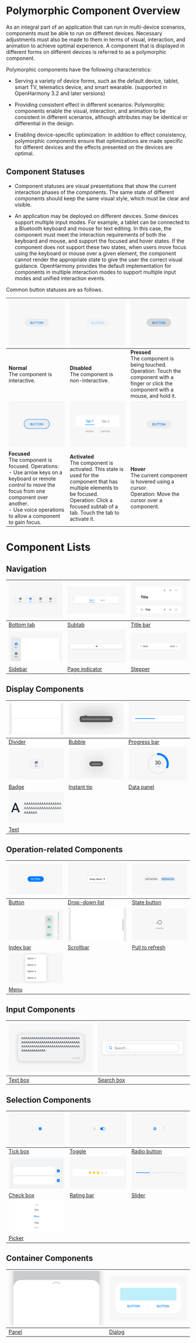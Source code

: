 # Polymorphic Component Overview


As an integral part of an application that can run in multi-device scenarios, components must be able to run on different devices. Necessary adjustments must also be made to them in terms of visual, interaction, and animation to achieve optimal experience. A component that is displayed in different forms on different devices is referred to as a polymorphic component.

Polymorphic components have the following characteristics:

- Serving a variety of device forms, such as the default device, tablet, smart TV, telematics device, and smart wearable. (supported in OpenHarmony 3.2 and later versions)

- Providing consistent effect in different scenarios: Polymorphic components enable the visual, interaction, and animation to be consistent in different scenarios, although attributes may be identical or differential in the design.

- Enabling device-specific optimization: In addition to effect consistency, polymorphic components ensure that optimizations are made specific for different devices and the effects presented on the devices are optimal.

## Component Statuses

- Component statuses are visual presentations that show the current interaction phases of the components. The same state of different components should keep the same visual style, which must be clear and visible.

- An application may be deployed on different devices. Some devices support multiple input modes. For example, a tablet can be connected to a Bluetooth keyboard and mouse for text editing. In this case, the component must meet the interaction requirements of both the keyboard and mouse, and support the focused and hover states. If the component does not support these two states, when users move focus using the keyboard or mouse over a given element, the component cannot render the appropriate state to give the user the correct visual guidance. OpenHarmony provides the default implementation for components in multiple interaction modes to support multiple input modes and unified interaction events.

Common button statuses are as follows.


|![1_en-us_image_0000001568212890.png](figures/1_en-us_image_0000001568212890.png) | ![1_en-us_image_0000001568293053.png](figures/1_en-us_image_0000001568293053.png) | ![1_en-us_image_0000001568212892.png](figures/1_en-us_image_0000001568212892.png) |
| -------- | -------- | -------- |
|**Normal**<br>The component is interactive.|**Disabled**<br>The component is non-interactive.| **Pressed**<br>The component is being touched.<br>Operation: Touch the component with a finger or click the component with a mouse, and hold it. |
| ![1_en-us_image_0000001568212893.png](figures/1_en-us_image_0000001568212893.png) |  ![1_en-us_image_0000001568212894.png](figures/1_en-us_image_0000001568212894.png)  |  ![1_en-us_image_0000001568212895.png](figures/1_en-us_image_0000001568212895.png) |
|**Focused**<br>The component is focused. Operations:<br>- Use arrow keys on a keyboard or remote control to move the focus from one component over another.<br>- Use voice operations to allow a component to gain focus.| **Activated**<br>The component is activated. This state is used for the component that has multiple elements to be focused.<br>Operation: Click a focused subtab of a tab. Touch the tab to activate it.| **Hover**<br> The current component is hovered using a cursor.<br> Operation: Move the cursor over a component.|


# Component Lists

## Navigation

|![bottom-tab](figures/bottom-tab.png)| ![subtab-out-of-screen](figures/subtab-out-of-screen.png)| ![title-bar-common](figures/title-bar-common.png)|
| -------- | -------- | -------- |
|[Bottom tab](multimodal-bottom-tab.md)| [Subtab](multimodal-subtab.md)| [Title bar](multimodal-title-bar.md)|
| ![title-bar-common-backup](figures/title-bar-common-backup.png)|  ![stepper-default](figures/stepper-default.png)|  ![2_en-us_image_0000001568412869.png](figures/2_en-us_image_0000001568412869.png) |
|[Sidebar](multimodal-sidebar.md)| [Page indicator](multimodal-swiper.md)| [Stepper](multimodal-stepper.md)|


## Display Components

|![1_en-us_image_0000001568093257.png](figures/1_en-us_image_0000001568093257.png) | ![1_en-us_image_0000001568212898.png](figures/1_en-us_image_0000001568212898.png)| ![1_en-us_image_0000001568212899.png](figures/1_en-us_image_0000001568212899.png) |
| -------- | -------- | -------- |
|[Divider](multimodal-divider.md)|[Bubble](multimodal-bubble.md)|[Progress bar](multimodal-progress-bar.md)|
|![1_en-us_image_0000001517133790.png](figures/1_en-us_image_0000001517133790.png)| ![1_en-us_image_0000001568093233.png](figures/1_en-us_image_0000001568093233.png) |![1_en-us_image_0000001577319197.png](figures/1_en-us_image_0000001577319197.png) |
|[Badge](multimodal-badge.md)| [Instant tip](multimodal-instant-tip.md)|[Data panel](multimodal-data-panel.md)|
| ![text_sub_1](figures/text_sub_1.png)|  |  |
| [Text](multimodal-text.md)|  |  |


## Operation-related Components

|![2_en-us_image_0000001568212961.png](figures/2_en-us_image_0000001568212961.png) | ![1_en-us_image_0000001517452952.png](figures/1_en-us_image_0000001517452952.png)| ![1_en-us_image_0000001568293089.png](figures/1_en-us_image_0000001568293089.png)|
| -------- | -------- | -------- |
|[Button](multimodal-button.md) |[Drop-down list](multimodal-drop-down-menu.md)|[State button](multimodal-state-button.md)|
|![1_en-us_image_0000001517133794.png](figures/1_en-us_image_0000001517133794.png) |![1_en-us_image_0000001517133814.png](figures/1_en-us_image_0000001517133814.png) |![2_en-us_image_0000001517612920.png](figures/2_en-us_image_0000001517612920.png) |
|[Index bar](multimodal-index-bar.md)| [Scrollbar](multimodal-scrollbar.md)|[Pull to refresh](multimodal-pull-to-refresh.md)|
|![1_en-us_image_0000001568212945.png](figures/1_en-us_image_0000001568212945.png) |  |  |
|[Menu](multimodal-menu.md)|  |  |


## Input Components

|![1_en-us_image_0000001517452972.png](figures/1_en-us_image_0000001517452972.png) | ![1_en-us_image_0000001568093217.png](figures/1_en-us_image_0000001568093217.png) |
| -------- | -------- |
|[Text box](multimodal-text-box.md) |[Search box](multimodal-search-box.md)|  |

## Selection Components

|![1_en-us_image_0000001517133818.png](figures/1_en-us_image_0000001517133818.png) |![1_en-us_image_0000001517293384.png](figures/1_en-us_image_0000001517293384.png) |![1_en-us_image_0000001568093265.png](figures/1_en-us_image_0000001568093265.png) |
| -------- | -------- | -------- |
| [Tick box](multimodal-tick-box.md)| [Toggle](multimodal-toggle.md)| [Radio button](multimodal-radio-button.md)|
|![1_en-us_image_0000001517133778.png](figures/1_en-us_image_0000001517133778.png) | ![1_en-us_image_0000001517452964.png](figures/1_en-us_image_0000001517452964.png)|![3_en-us_image_0000001517133822.png](figures/3_en-us_image_0000001517133822.png) |
| [Check box](multimodal-check-box.md)|[Rating bar](multimodal-rating-bar.md)| [Slider](multimodal-slider.md)|
|![1_en-us_image_0000001517293372.png](figures/1_en-us_image_0000001517293372.png) | | |
|[Picker](multimodal-picker.md)|  |  |


## Container Components

|![2_en-us_image_0000001568212941.png](figures/2_en-us_image_0000001568212941.png) |![1_en-us_image_0000001568412877.png](figures/1_en-us_image_0000001568412877.png) |
| -------- | -------- |
|[Panel](multimodal-slidable-panel.md)| [Dialog](multimodal-dialog.md)|  |
